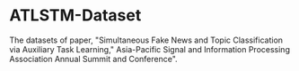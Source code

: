 # ATLSTM-Dataset

The datasets of paper, "Simultaneous Fake News and Topic Classification via Auxiliary Task Learning," Asia-Pacific Signal and Information Processing Association Annual Summit and Conference".
